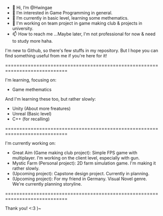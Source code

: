 - 👋 Hi, I’m @Hwingae
- 👀 I’m interested in Game Programming in general.
- 🌱 I’m currently in basic level, learning some methematics.
- 💞️ I'm working on team project in game making club & projects in university.
- 📫 How to reach me ...Maybe later, I'm not professional for now & need to study more haha.

I'm new to Github, so there's few stuffs in my repository.
But I hope you can find something useful from me if you're here for it!

============================================================================

I'm learning, focusing on:
- Game methematics

And I'm learning these too, but rather slowly:
- Unity (About more freatures)
- Unreal (Basic level)
- C++ (for recalling)

============================================================================

I'm currently working on:

- Great Aim (Game making club project): Simple FPS game with multiplayer. I'm working on the client level, especially with gun.
- Mystic Farm (Personal project): 2D farm simulation game. I'm making it rather slowly.
- (Upcoming project): Capstone design project. Currently in planning.
- (Upcoming project): For my friend in Germany. Visual Novel genre. We're currently planning storyline.

============================================================================

Thank you! <:3 )~

<!---
Hwingae/Hwingae is a ✨ special ✨ repository because its `README.md` (this file) appears on your GitHub profile.
You can click the Preview link to take a look at your changes.
--->
